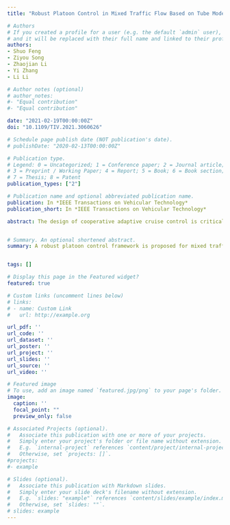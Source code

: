 ```yaml
---
title: "Robust Platoon Control in Mixed Traffic Flow Based on Tube Model Predictive Control"

# Authors
# If you created a profile for a user (e.g. the default `admin` user), write the username (folder name) here 
# and it will be replaced with their full name and linked to their profile.
authors:
- Shuo Feng
- Ziyou Song
- Zhaojian Li
- Yi Zhang
- Li Li

# Author notes (optional)
# author_notes:
#- "Equal contribution"
#- "Equal contribution"

date: "2021-02-19T00:00:00Z"
doi: "10.1109/TIV.2021.3060626"

# Schedule page publish date (NOT publication's date).
# publishDate: "2020-02-13T00:00:00Z"

# Publication type.
# Legend: 0 = Uncategorized; 1 = Conference paper; 2 = Journal article;
# 3 = Preprint / Working Paper; 4 = Report; 5 = Book; 6 = Book section;
# 7 = Thesis; 8 = Patent
publication_types: ["2"]

# Publication name and optional abbreviated publication name.
publication: In *IEEE Transactions on Vehicular Technology*
publication_short: In *IEEE Transactions on Vehicular Technology*

abstract: The design of cooperative adaptive cruise control is critical in mixed traffic flow, where connected and automated vehicles (CAVs) and human-driven vehicles (HDVs) coexist. Compared with pure CAVs, the major challenge is how to handle the prediction uncertainty of HDVs, which can cause significant state deviation of CAVs from planned trajectories. In most existing studies, model predictive control (MPC) is utilized to replan CAVs' trajectories to mitigate the deviation at each time step. However, as the replanning process is usually conducted by solving an optimization problem with information through inter-vehicular communication, MPC methods suffer from heavy computational and communicational burdens. To address this limitation, a robust platoon control framework is proposed based on tube MPC in this paper. The prediction uncertainty is dynamically mitigated by the feedback control and restricted inside a set with a high probability. When the uncertainty exceeds the set or additional external disturbance emerges, the feedforward control is triggered to plan a "tube'' (a sequence of sets), which can bound CAVs' actual trajectories. As the replanning process is usually not required, the proposed method is much more efficient regarding computation and communication, compared with the MPC method. Comprehensive simulations are provided to validate the effectiveness of the proposed framework.


# Summary. An optional shortened abstract.
summary: A robust platoon control framework is proposed for mixed traffic flow where connected and automated vehicles (CAVs) and human-driven vehicles (HDVs) coexist. The prediction uncertainty is dynamically mitigated by the feedback control and restricted inside a set with a high probability. When the uncertainty exceeds the set or additional external disturbance emerges, the feedforward control is triggered to plan a "tube" (a sequence of sets), which can bound CAVs' actual trajectories. As the replanning process is usually not required, the proposed method is much more efficient regarding computation and communication, compared with the MPC method.


tags: []

# Display this page in the Featured widget?
featured: true

# Custom links (uncomment lines below)
# links:
# - name: Custom Link
#   url: http://example.org

url_pdf: ''
url_code: ''
url_dataset: ''
url_poster: ''
url_project: ''
url_slides: ''
url_source: ''
url_video: ''

# Featured image
# To use, add an image named `featured.jpg/png` to your page's folder. 
image:
  caption: ''
  focal_point: ""
  preview_only: false

# Associated Projects (optional).
#   Associate this publication with one or more of your projects.
#   Simply enter your project's folder or file name without extension.
#   E.g. `internal-project` references `content/project/internal-project/index.md`.
#   Otherwise, set `projects: []`.
#projects:
#- example

# Slides (optional).
#   Associate this publication with Markdown slides.
#   Simply enter your slide deck's filename without extension.
#   E.g. `slides: "example"` references `content/slides/example/index.md`.
#   Otherwise, set `slides: ""`.
# slides: example
---
```


